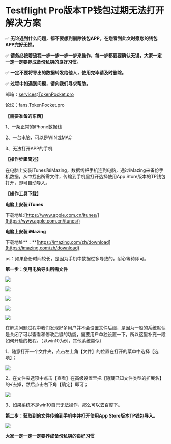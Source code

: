 # Testflight Pro版本TP钱包过期无法打开解决方案

✅  **无论遇到什么问题，都不要想到删除钱包APP，在您看到此文时愿您的钱包APP完好无损。**

✅  **请务必按着流程一步一步一步一步来操作，每一步都要要确认无误，大家一定一定一定要养成备份私钥的良好习惯。**

✅  **一定不要将导出的数据转发给他人，使用完毕请及时删除。**

✅  **过程中如遇到问题，请向我们寻求帮助。**

邮箱：service@TokenPocket.pro

论坛：fans.TokenPocket.pro

**【需要准备的东西】**

1、一条正常的iPhone数据线

2、一台电脑，可以是WIN或MAC

3、无法打开APP的手机

**【操作步骤简述】**

在电脑上安装iTunes和iMazing，数据线把手机连到电脑，通过iMazing来备份手机数据，从中找出所需文件，传输到手机里打开选择使用App Store版本的TP钱包打开，即可自动导入。

**【操作工具下载】**

**电脑上安装 iTunes**

下载地址:[https://www.apple.com.cn/itunes/](https://www.apple.com.cn/itunes/)

**电脑上安装 iMazing**

下载地址**：**[https://imazing.com/zh/download](https://imazing.com/zh/download)

ps：如果备份时间较长，是因为手机中数据过多导致的，耐心等待即可。

**第一步：使用电脑导出所需文件**

![](<../.gitbook/assets/1 (19).png>)

![](<../.gitbook/assets/2 (15).png>)

![](<../.gitbook/assets/1 (25).png>)

![](<../.gitbook/assets/4 (10).png>)

![](<../.gitbook/assets/5 (5).png>)

在解决问题过程中我们发现好多用户并不会设置文件后缀，是因为一般的系统默认是关闭了可以查看和修改后缀的功能，需要用户单独设置一下，所以这里补充一段如何开启的教程。（以win10为例，其他系统类似）

1、随意打开一个文件夹，点击左上角【文件】的位置在打开的菜单中选择【选项】；

![](<../.gitbook/assets/image (19).png>)

2、在文件夹选项中点击【查看】在高级设置里把【隐藏已知文件类型的扩展名】的√去掉，然后点击右下角【确定】即可；

![](<../.gitbook/assets/image (17).png>)

3、如果系统不是win10自己无法操作，那么可以去百度下。

**第二步：获取到的文件传输到手机中并打开使用App Store版本TP钱包导入。**

![](<../.gitbook/assets/2 (27).png>)

**大家一定一定一定要养成备份私钥的良好习惯**
